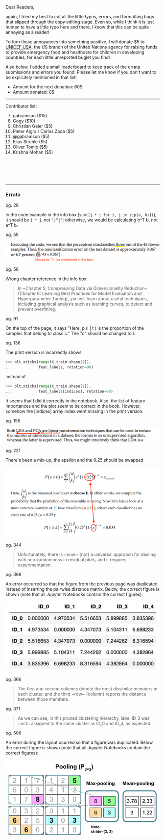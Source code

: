 Dear Readers, 

again, I tried my best to cut all the little typos, errors, and formatting bugs that slipped through the copy editing stage. Even so, while I think it is just human to have a little typo here and there, I know that this can be quite annoying as a reader!

To turn those annoyances into something positive, I will donate $5 to [UNICEF USA](https://www.unicefusa.org), the US branch of the United Nations agency for raising funds to provide emergency food and healthcare for children in developing countries, for each little unreported buglet you find!

Also below, I added a small leaderboard to keep track of the errata submissions and errors you found. Please let me know if you don't want to be explicitely mentioned in that list! 


- Amount for the next donation: 60$
- Amount donated: 0$


---


Contributor list:

7. gabramson ($15)
1. Gogy ($10)
2. Christian Geier ($5)
3. Pieter Algra / Carlos Zada ($5)
4. @gabramson ($5)
5. Elias Strehle ($5)
6. Oliver Tomic ($5)
7. Krishna Mohan ($5)


<br>
<br>
<br>
<br>





---

### Errata

pg. 28

In the code example in the info box (`sum([j * j for i, j in zip(a, b)])`), it should be `i * j`, not `‘`j * j`’`; otherwise, we would be calculating b^T b, not a^T b.

pg. 55

![](./images/pg55.png)

pg. 56

Wrong chapter reference in the info box: 

> In ~Chapter 5, Compressing Data via Dimensionality Reduction~ {Chapter 6: Learning Best Practices for Model Evaluation and Hyperparameter Tuning}, you will learn about useful techniques, including graphical analysis such as learning curves, to detect and prevent overfitting.


pg. 91

On the top of the page, it says "Here, p (i | t ) is the proportion of the samples that belong to class c." The "*c*" should be changed to *i*.

pg. 136

The print version is incorrectly shows 

```python
>>> plt.xticks(range(X_train.shape[1]),
...            feat_labels, rotation=90)
```

instead of 

```python
>>> plt.xticks(range(X_train.shape[1]),
...            feat_labels[indices], rotation=90)
```

It seems that I did it correctly in the notebook. Also, the list of feature importances and the plot seem to be correct in the book. However, somehow the [indices] array index went missing in the print version.


pg. 155

![](./images/pg155.png)

pg. 221

There's been a mix-up, the epsilon and the 0.25 should be swapped

![](./images/pg221.png)

pg. 344

> Unfortunately, there is ~now~ {not} a universal approach for dealing with non-randomness in residual plots, and it requires experimentation

pg. 368

An error occurred so that the figure from the previous page was duplicated instead of inserting the pairwise distance matrix. Below, the correct figure is shown (note that all Jupyter Notebooks contain the correct figures):

![](../../code/ch11/images/11_09.png)

pg. 366

> The first and second columns denote the most dissimilar members in each cluster, and the third ~row~ {column} reports the distance between those members.

pg. 371

> As we can see, in this pruned clustering hierarchy, label ID_3 was ~not~ assigned to the same cluster as ID_0 and ID_4, as expected.

pg. 506

An error during the layout ocurred so that a figure was duplicated. Below, the correct figure is shown (note that all Jupyter Notebooks contain the correct figures):

![](../../code/ch15/images/15_06.png)

